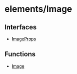 # elements/Image

## Interfaces

- [ImageProps](interfaces/ImageProps.md)

## Functions

- [Image](functions/Image.md)
